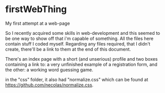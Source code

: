 # firstWebThing
My first attempt at a web-page

So I recently acquired some skills in web-development and this seemed to be one way to show off that i'm capable of something.
All the files here contain stuff I coded myself. Regarding any files required, that I didn't create, there'll be a link to them at the end of this document.

There's an index page with a short (and unserious) profile and two boxes containing a link to: a very unfinished example of a registration form, and the other:
a working word guessing game.

in the "css" folder, it also had "normalize.css" which can be found at https://github.com/necolas/normalize.css.

